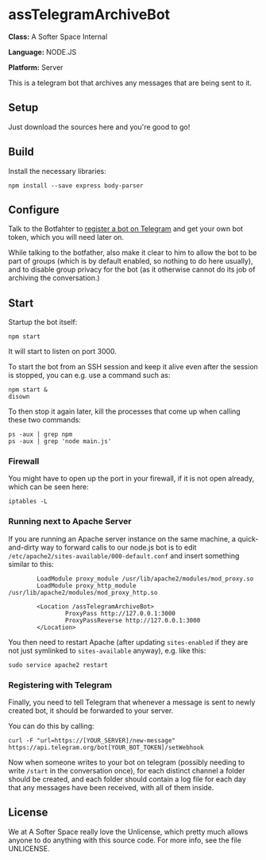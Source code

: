 # assTelegramArchiveBot

**Class:** A Softer Space Internal

**Language:** NODE.JS

**Platform:** Server

This is a telegram bot that archives any messages that are being sent to it.

## Setup

Just download the sources here and you're good to go!

## Build

Install the necessary libraries:

```
npm install --save express body-parser
```

## Configure

Talk to the Botfahter to [register a bot on Telegram](https://core.telegram.org/bots) and get your own bot token, which you will need later on.

While talking to the botfather, also make it clear to him to allow the bot to be part of groups (which is by default enabled, so nothing to do here usually), and to disable group privacy for the bot (as it otherwise cannot do its job of archiving the conversation.) 

## Start

Startup the bot itself:

```
npm start
```

It will start to listen on port 3000.

To start the bot from an SSH session and keep it alive even after the session is stopped, you can e.g. use a command such as:

```
npm start &
disown
```

To then stop it again later, kill the processes that come up when calling these two commands:

```
ps -aux | grep npm
ps -aux | grep 'node main.js'
```

### Firewall

You might have to open up the port in your firewall, if it is not open already, which can be seen here:

```
iptables -L
```

### Running next to Apache Server

If you are running an Apache server instance on the same machine, a quick-and-dirty way to forward calls to our node.js bot is to edit `/etc/apache2/sites-available/000-default.conf` and insert something similar to this:

```
        LoadModule proxy_module /usr/lib/apache2/modules/mod_proxy.so
        LoadModule proxy_http_module /usr/lib/apache2/modules/mod_proxy_http.so

        <Location /assTelegramArchiveBot>
                ProxyPass http://127.0.0.1:3000
                ProxyPassReverse http://127.0.0.1:3000
        </Location>
```

You then need to restart Apache (after updating `sites-enabled` if they are not just symlinked to `sites-available` anyway), e.g. like this:

```
sudo service apache2 restart
```

### Registering with Telegram

Finally, you need to tell Telegram that whenever a message is sent to newly created bot, it should be forwarded to your server.

You can do this by calling:

```
curl -F "url=https://[YOUR_SERVER]/new-message"  https://api.telegram.org/bot[YOUR_BOT_TOKEN]/setWebhook
```

Now when someone writes to your bot on telegram (possibly needing to write `/start` in the conversation once), for each distinct channel a folder should be created, and each folder should contain a log file for each day that any messages have been received, with all of them inside.

## License

We at A Softer Space really love the Unlicense, which pretty much allows anyone to do anything with this source code.
For more info, see the file UNLICENSE.
